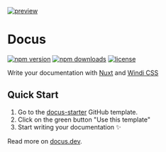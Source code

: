 [![preview](https://user-images.githubusercontent.com/904724/105075054-872fac80-5a89-11eb-8aab-46dd254ad986.png)](https://docus.dev)
# Docus

[![npm version][npm-version-src]][npm-version-href]
[![npm downloads][npm-downloads-src]][npm-downloads-href]
[![license][license-src]][license-href]

Write your documentation with [Nuxt](https://nuxtjs.org) and [Windi CSS](https://windicss.org)

## Quick Start

1. Go to the [docus-starter](https://github.com/nuxt/docus-starter) GitHub template.
2. Click on the green button "Use this template"
3. Start writing your documentation ✨

Read more on [docus.dev](https://docus.dev).

<!-- Badges -->
[npm-version-src]: https://img.shields.io/npm/v/docus/latest.svg
[npm-version-href]: https://npmjs.com/package/docus

[npm-downloads-src]: https://img.shields.io/npm/dt/docus.svg
[npm-downloads-href]: https://npmjs.com/package/docus

[license-src]: https://img.shields.io/npm/l/docus.svg
[license-href]: https://npmjs.com/package/docus
